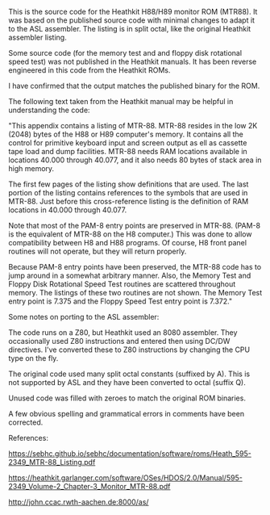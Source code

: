 This is the source code for the Heathkit H88/H89 monitor ROM (MTR88). It
was based on the published source code with minimal changes to adapt
it to the ASL assembler. The listing is in split octal, like the
original Heathkit assembler listing.

Some source code (for the memory test and and floppy disk rotational
speed test) was not published in the Heathkit manuals. It has been
reverse engineered in this code from the Heathkit ROMs.

I have confirmed that the output matches the published binary for the
ROM.

The following text taken from the Heathkit manual may be helpful in
understanding the code:

"This appendix contains a listing of MTR-88. MTR-88 resides in the low
2K (2048) bytes of the H88 or H89 computer's memory. It contains all
the control for primitive keyboard input and screen output as ell as
cassette tape load and dump facilities. MTR-88 needs RAM locations
available in locations 40.000 through 40.077, and it also needs 80
bytes of stack area in high memory.

The first few pages of the listing show definitions that are used. The
last portion of the listing contains references to the symbols that
are used in MTR-88. Just before this cross-reference listing is the
definition of RAM locations in 40.000 through 40.077.

Note that most of the PAM-8 entry points are preserved in MTR-88.
(PAM-8 is the equivalent of MTR-88 on the H8 computer.) This was done
to allow compatibility between H8 and H88 programs. Of course, H8
front panel routines will not operate, but they will return properly.

Because PAM-8 entry points have been preserved, the MTR-88 code has to
jump around in a somewhat arbitrary manner. Also, the Memory Test and
Floppy Disk Rotational Speed Test routines are scattered throughout
memory. The listings of these two routines are not shown. The Memory
Test entry point is 7.375 and the Floppy Speed Test entry point is
7.372."

Some notes on porting to the ASL assembler:

The code runs on a Z80, but Heathkit used an 8080 assembler. They
occasionally used Z80 instructions and entered then using DC/DW
directives. I've converted these to Z80 instructions by changing the
CPU type on the fly.

The original code used many split octal constants (suffixed by A).
This is not supported by ASL and they have been converted to octal
(suffix Q).

Unused code was filled with zeroes to match the original ROM binaries.

A few obvious spelling and grammatical errors in comments have been
corrected.

References:

https://sebhc.github.io/sebhc/documentation/software/roms/Heath_595-2349_MTR-88_Listing.pdf

https://heathkit.garlanger.com/software/OSes/HDOS/2.0/Manual/595-2349_Volume-2_Chapter-3_Monitor_MTR-88.pdf

http://john.ccac.rwth-aachen.de:8000/as/
